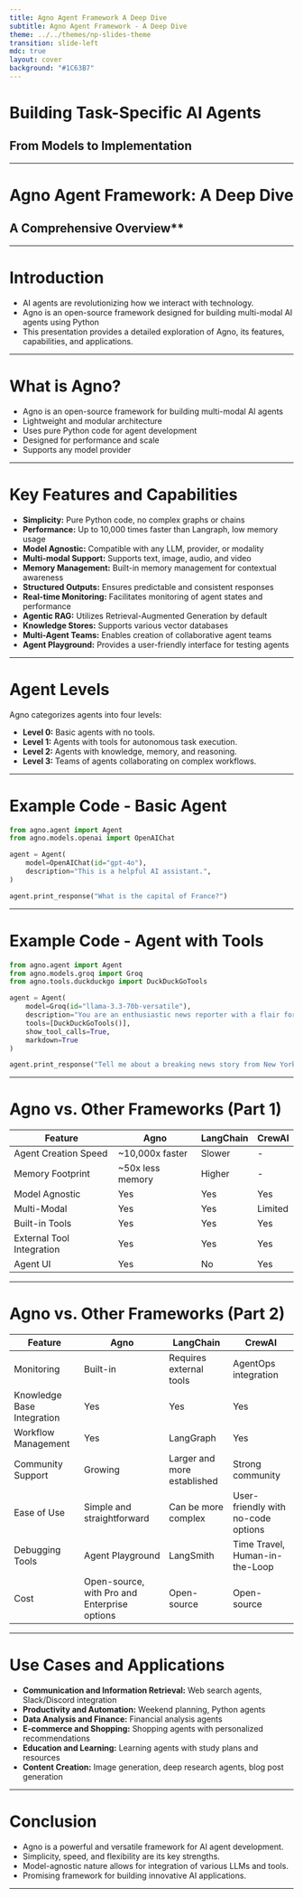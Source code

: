 ```yaml
---
title: Agno Agent Framework A Deep Dive
subtitle: Agno Agent Framework - A Deep Dive
theme: ../../themes/np-slides-theme
transition: slide-left
mdc: true
layout: cover
background: "#1C63B7"
---
```

# Building Task-Specific AI Agents

## From Models to Implementation 

--- 
# Agno Agent Framework: A Deep Dive

## A Comprehensive Overview**

---

# Introduction

*   AI agents are revolutionizing how we interact with technology.
*   Agno is an open-source framework designed for building multi-modal AI agents using Python
*   This presentation provides a detailed exploration of Agno, its features, capabilities, and applications.

---

# What is Agno?

*   Agno is an open-source framework for building multi-modal AI agents
*   Lightweight and modular architecture
*   Uses pure Python code for agent development
*   Designed for performance and scale
*   Supports any model provider

---

# Key Features and Capabilities

*   **Simplicity:** Pure Python code, no complex graphs or chains
*   **Performance:**  Up to 10,000 times faster than Langraph, low memory usage
*   **Model Agnostic:** Compatible with any LLM, provider, or modality
*   **Multi-modal Support:** Supports text, image, audio, and video
*   **Memory Management:** Built-in memory management for contextual awareness
*   **Structured Outputs:** Ensures predictable and consistent responses
*   **Real-time Monitoring:** Facilitates monitoring of agent states and performance
*   **Agentic RAG:** Utilizes Retrieval-Augmented Generation by default
*   **Knowledge Stores:** Supports various vector databases
*   **Multi-Agent Teams:** Enables creation of collaborative agent teams
*   **Agent Playground:** Provides a user-friendly interface for testing agents

---
 
# Agent Levels

Agno categorizes agents into four levels:

*   **Level 0:** Basic agents with no tools.
*   **Level 1:** Agents with tools for autonomous task execution.
*   **Level 2:** Agents with knowledge, memory, and reasoning.
*   **Level 3:** Teams of agents collaborating on complex workflows.

---

# Example Code - Basic Agent

```python
from agno.agent import Agent
from agno.models.openai import OpenAIChat

agent = Agent(
    model=OpenAIChat(id="gpt-4o"),
    description="This is a helpful AI assistant.",
)

agent.print_response("What is the capital of France?")
```

---

# Example Code - Agent with Tools

```python
from agno.agent import Agent
from agno.models.groq import Groq
from agno.tools.duckduckgo import DuckDuckGoTools

agent = Agent(
    model=Groq(id="llama-3.3-70b-versatile"),
    description="You are an enthusiastic news reporter with a flair for storytelling!",
    tools=[DuckDuckGoTools()],
    show_tool_calls=True,
    markdown=True
)

agent.print_response("Tell me about a breaking news story from New York.", stream=True)
```

---

# Agno vs. Other Frameworks (Part 1)

| Feature | Agno | LangChain | CrewAI |
|---|---|---|---|
| Agent Creation Speed | ~10,000x faster | Slower | - |
| Memory Footprint | ~50x less memory | Higher | - |
| Model Agnostic | Yes | Yes | Yes |
| Multi-Modal | Yes | Yes | Limited |
| Built-in Tools | Yes | Yes | Yes |
| External Tool Integration | Yes | Yes | Yes |
| Agent UI | Yes | No | Yes |

---

# Agno vs. Other Frameworks (Part 2)

| Feature | Agno | LangChain | CrewAI |
|---|---|---|---|
| Monitoring | Built-in | Requires external tools | AgentOps integration |
| Knowledge Base Integration | Yes | Yes | Yes |
| Workflow Management | Yes | LangGraph | Yes |
| Community Support | Growing | Larger and more established | Strong community |
| Ease of Use | Simple and straightforward | Can be more complex | User-friendly with no-code options |
| Debugging Tools | Agent Playground | LangSmith | Time Travel, Human-in-the-Loop |
| Cost | Open-source, with Pro and Enterprise options | Open-source | Open-source |

---

# Use Cases and Applications

*   **Communication and Information Retrieval:** Web search agents, Slack/Discord integration
*   **Productivity and Automation:** Weekend planning, Python agents
*   **Data Analysis and Finance:** Financial analysis agents
*   **E-commerce and Shopping:** Shopping agents with personalized recommendations
*   **Education and Learning:** Learning agents with study plans and resources
*   **Content Creation:** Image generation, deep research agents, blog post generation

---

# Conclusion

*   Agno is a powerful and versatile framework for AI agent development.
*   Simplicity, speed, and flexibility are its key strengths.
*   Model-agnostic nature allows for integration of various LLMs and tools.
*   Promising framework for building innovative AI applications.

--- 
